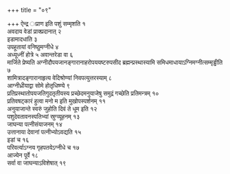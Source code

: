 +++
title = "०९"

+++
ऐन्द्र ःप्राण इति पशुं सम्मृशति १  
अवदाय वेडां प्राक्प्रदानात् २  
इडामादधाति ३  
उपहूतायां वनिष्ठुमग्नीधे ४  
अध्यूध्नीं होत्रे ५ अवान्तरेडा वा ६  
मार्जिते प्रेष्यति अग्नीदौपयजानङ्गारानाहरोपययष्टरुपसीद ब्रह्मन्प्रस्थास्यामि समिधमाधायाऽग्निमग्नीत्सम्मृड्ढीति ७  
शामित्रादङ्गारानाहृत्य वेदिश्रोण्यां निवपत्युत्तरस्याम् ८  
आग्नीध्रीयाद्वा सोमे होतृधिष्ण्ये ९  
प्रतिप्रस्थातोपयजतिगुदतृतीयस्य प्रच्छेदमनुयाजेषु समुद्रं गच्छेति प्रतिमन्त्रम् १०  
प्रतिवषट्कारं हुत्वा मनो म इति मुखोपस्पर्शनम् ११  
अनुयाजान्ते स्वरुं जुहोति दिवं ते धूम इति १२  
पशुदेवतावनस्पतिभ्यां स्रुग्व्यूहनम् १३  
जाघन्या पत्नीसंयाजनम् १४  
उत्तानाया देवानां पत्नीभ्योऽवद्यति १५  
इडां च १६  
परिवर्त्याऽग्नय गृहपतयेऽग्नीधे च १७  
आज्येन पूर्वे १८  
सर्वा वा जाघन्याऽविशेषात् १९  
